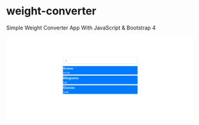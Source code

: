 # weight-converter
Simple Weight Converter App With JavaScript &amp; Bootstrap 4

<img src="images/weighconverter.png" width="500">
